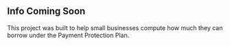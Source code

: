 
## Info Coming Soon

This project was built to help small businesses compute how much they can 
borrow under the Payment Protection Plan.

